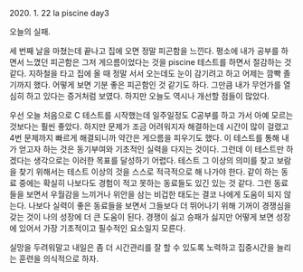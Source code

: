 2020\. 1. 22 la piscine day3

오늘의 실패.

세 번째 날을 마쳤는데 끝나고 집에 오면 정말 피곤함을 느낀다. 평소에 내가 공부를 하면서 느꼈던 피곤함은
그저 게으름이었다는 것을 piscine 테스트를 하면서 절감하는 것 같다. 지하철을 타고 집에 올 때 정말 서서 오는데도
눈이 감기려고 하고 어제는 깜빡 졸기까지 했다. 어떻게 보면 기분 좋은 피곤함인 것 같기도 하다. 그만큼 내가
무언가를 열심히 하고 있다는 증거처럼 보였다. 하지만 오늘도 역시나 개선할 점들이 많았다.

우선 오늘 처음으로 C 테스트를 시작했는데 일주일정도 C공부를 하고 가서 아예 모르는 것보다는 훨씬 좋았다.
하지만 문제가 조금 어려워지자 해결하는데 시간이 많이 걸렸고 4번 문제까지 빠르게 해결되니까 약간은 게으름을
피우기도 했다. 이 테스트를 통해 내가 얻고자 하는 것은 동기부여와 기초적인 실력을 다지는 것이다. 그런데
이 테스트만 하겠다는 생각으로는 이러한 목표를 달성하기 어렵다. 테스트 그 이상의 의미를 찾고 보람을 찾기 위해서는
테스트 이상의 것을 스스로 적극적으로 해 나가야 한다. 같이 하는 동료 중에는 확실히 나보다도 경험이 적고
못하는 동료들도 있긴 있는 것 같다. 그런 동료들을 보면서 우월감을 느끼거나 위안을 삼는 비겁한 태도는 결코
나에게 도움이 되지 않는다. 나보다 실력이 좋은 동료들을 보면서 그들보다 더 뛰어나기 위해 기꺼이 경쟁심을
갖는 것이 나의 성장에 더 큰 도움이 된다. 경쟁이 싫고 승패가 싫지만 어떻게 보면 성장에 있어서 가장 기초적이고
필수적인 요소일지 모른다.

실망을 두려워말고 내일은 좀 더 시간관리를 잘 할 수 있도록 노력하고 집중시간을 늘리는 훈련을 의식적으로 하자.
